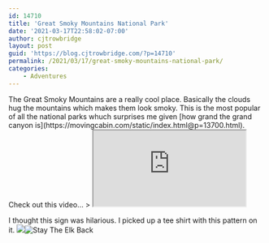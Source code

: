 ```yaml
---
id: 14710
title: 'Great Smoky Mountains National Park'
date: '2021-03-17T22:58:02-07:00'
author: cjtrowbridge
layout: post
guid: 'https://blog.cjtrowbridge.com/?p=14710'
permalink: /2021/03/17/great-smoky-mountains-national-park/
categories:
    - Adventures
---
```


<main class="site-main" id="main"><article class="post-13942 post type-post status-publish format-standard has-post-thumbnail hentry category-2021-winter" id="post-13942"><div class="entry-content">The Great Smoky Mountains are a really cool place. Basically the clouds hug the mountains which makes them look smoky. This is the most popular of all the national parks whuch surprises me given [how grand the grand canyon is](https://movingcabin.com/static/index.html@p=13700.html). Check out this video… > <iframe data-mce-fragment="1" name="__tt_embed__v41027912492041450" src="https://www.tiktok.com/embed/v2/6940266453060848902?lang=en-US"></iframe>

 I thought this sign was hilarious. I picked up a tee shirt with this pattern on it. ![](https://s.w.org/images/core/emoji/13.1.0/svg/1f923.svg)![Stay The Elk Back](https://i2.wp.com/movingcabin.com/wp-content/uploads/2021/03/Stay-The-Elk-Back-1.jpg?resize=780%2C780&ssl=1)</div><footer class="entry-footer"></footer></article></main>